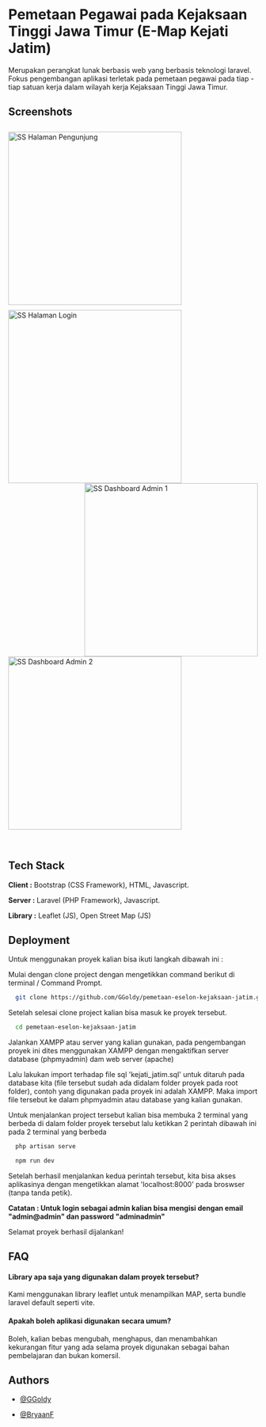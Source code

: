 # Pemetaan Pegawai pada Kejaksaan Tinggi Jawa Timur (E-Map Kejati Jatim)

Merupakan perangkat lunak berbasis web yang berbasis teknologi laravel. Fokus pengembangan aplikasi terletak pada pemetaan pegawai pada tiap - tiap satuan kerja dalam wilayah kerja Kejaksaan Tinggi Jawa Timur.



## Screenshots
<p>
<img align="left" width="350" alt="SS Halaman Pengunjung" src="https://github.com/GGoldy/pemetaan-eselon-kejaksaan-jatim/assets/42240127/6b37c49b-c18b-4c9a-9eba-27da42aca473" vspace="10">
<p>
<img width="350" alt="SS Halaman Login" src="https://github.com/GGoldy/pemetaan-eselon-kejaksaan-jatim/assets/42240127/8e0d132e-6e7d-4507-ab89-b2eae42074b3" >
<img align="right" width="350" alt="SS Dashboard Admin 1" src="https://github.com/GGoldy/pemetaan-eselon-kejaksaan-jatim/assets/42240127/9aadc600-6bc2-4842-b85f-19ee45b5f2fd">
<p>
<img width="350" alt="SS Dashboard Admin 2" src="https://github.com/GGoldy/pemetaan-eselon-kejaksaan-jatim/assets/42240127/1c53e979-b72a-4d4a-8676-8c51b26971f8">
</p>
<br clear="both"/>

## Tech Stack

**Client :** Bootstrap (CSS Framework), HTML, Javascript.

**Server :** Laravel (PHP Framework), Javascript.

**Library :** Leaflet (JS), Open Street Map (JS)


## Deployment

Untuk menggunakan proyek kalian bisa ikuti langkah dibawah ini :

Mulai dengan clone project dengan mengetikkan command berikut di terminal / Command Prompt.

```bash
  git clone https://github.com/GGoldy/pemetaan-eselon-kejaksaan-jatim.git
```

Setelah selesai clone project kalian bisa masuk ke proyek tersebut.
```bash
  cd pemetaan-eselon-kejaksaan-jatim
```

Jalankan XAMPP atau server yang kalian gunakan, pada pengembangan proyek ini dites menggunakan XAMPP dengan mengaktifkan server database (phpmyadmin) dam web server (apache)

Lalu lakukan import terhadap file sql 'kejati_jatim.sql' untuk ditaruh pada database kita (file tersebut sudah ada didalam folder proyek pada root folder), contoh yang digunakan pada proyek ini adalah XAMPP. Maka import file tersebut ke dalam phpmyadmin atau database yang kalian gunakan.

Untuk menjalankan project tersebut kalian bisa membuka 2 terminal yang berbeda di dalam folder proyek tersebut lalu ketikkan 2 perintah dibawah ini pada 2 terminal yang berbeda 
```bash
  php artisan serve
```
```bash
  npm run dev
```

Setelah berhasil menjalankan kedua perintah tersebut, kita bisa akses aplikasinya dengan mengetikkan alamat 'localhost:8000' pada broswser (tanpa tanda petik).

**Catatan : Untuk login sebagai admin kalian bisa mengisi dengan email "admin@admin" dan password "adminadmin"**

Selamat proyek berhasil dijalankan!
## FAQ

#### Library apa saja yang digunakan dalam proyek tersebut?

Kami menggunakan library leaflet untuk menampilkan MAP, serta bundle laravel default seperti vite.

#### Apakah boleh aplikasi digunakan secara umum?

Boleh, kalian bebas mengubah, menghapus, dan menambahkan kekurangan fitur yang ada selama proyek digunakan sebagai bahan pembelajaran dan bukan komersil.


## Authors

- [@GGoldy](https://github.com/GGoldy)

- [@BryaanF](https://github.com/BryaanF)
